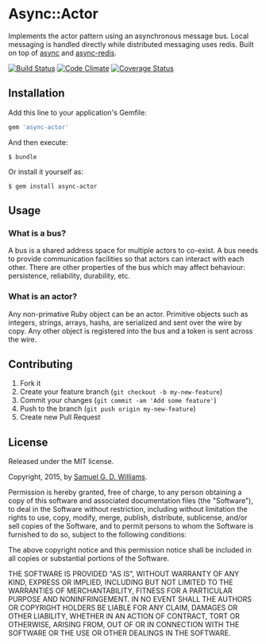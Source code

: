 # Async::Actor

Implements the actor pattern using an asynchronous message bus. Local messaging is handled directly while distributed messaging uses redis. Built on top of [async] and [async-redis].

[![Build Status](https://secure.travis-ci.org/socketry/async-actor.svg)](https://travis-ci.org/socketry/async-actor)
[![Code Climate](https://codeclimate.com/github/socketry/async-actor.svg)](https://codeclimate.com/github/socketry/async-actor)
[![Coverage Status](https://coveralls.io/repos/socketry/async-actor/badge.svg)](https://coveralls.io/r/socketry/async-actor)

[async]: https://github.com/socketry/async
[async-redis]: https://github.com/socketry/async-redis

## Installation

Add this line to your application's Gemfile:

```ruby
gem 'async-actor'
```

And then execute:

	$ bundle

Or install it yourself as:

	$ gem install async-actor

## Usage

### What is a bus?

A bus is a shared address space for multiple actors to co-exist. A bus needs to provide communication facilities so that actors can interact with each other. There are other properties of the bus which may affect behaviour: persistence, reliability, durability, etc.

### What is an actor?

Any non-primative Ruby object can be an actor. Primitive objects such as integers, strings, arrays, hashs, are serialized and sent over the wire by copy. Any other object is registered into the bus and a token is sent across the wire.

## Contributing

1. Fork it
2. Create your feature branch (`git checkout -b my-new-feature`)
3. Commit your changes (`git commit -am 'Add some feature'`)
4. Push to the branch (`git push origin my-new-feature`)
5. Create new Pull Request

## License

Released under the MIT license.

Copyright, 2015, by [Samuel G. D. Williams](https://www.codeotaku.com/samuel-williams).

Permission is hereby granted, free of charge, to any person obtaining a copy
of this software and associated documentation files (the "Software"), to deal
in the Software without restriction, including without limitation the rights
to use, copy, modify, merge, publish, distribute, sublicense, and/or sell
copies of the Software, and to permit persons to whom the Software is
furnished to do so, subject to the following conditions:

The above copyright notice and this permission notice shall be included in
all copies or substantial portions of the Software.

THE SOFTWARE IS PROVIDED "AS IS", WITHOUT WARRANTY OF ANY KIND, EXPRESS OR
IMPLIED, INCLUDING BUT NOT LIMITED TO THE WARRANTIES OF MERCHANTABILITY,
FITNESS FOR A PARTICULAR PURPOSE AND NONINFRINGEMENT. IN NO EVENT SHALL THE
AUTHORS OR COPYRIGHT HOLDERS BE LIABLE FOR ANY CLAIM, DAMAGES OR OTHER
LIABILITY, WHETHER IN AN ACTION OF CONTRACT, TORT OR OTHERWISE, ARISING FROM,
OUT OF OR IN CONNECTION WITH THE SOFTWARE OR THE USE OR OTHER DEALINGS IN
THE SOFTWARE.
